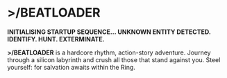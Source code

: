 # >/BEATLOADER

**INITIALISING STARTUP SEQUENCE…
UNKNOWN ENTITY DETECTED.
IDENTIFY. HUNT. EXTERMINATE.**

**>/BEATLOADER** is a hardcore rhythm, action-story adventure. Journey through a silicon labyrinth and crush all those that stand against you. Steel yourself: for salvation awaits within the Ring.

